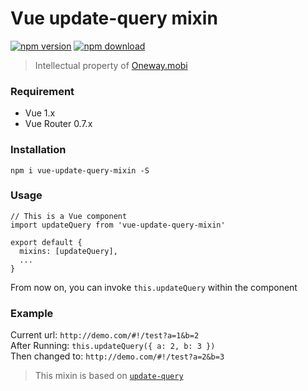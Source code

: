 # Vue update-query mixin

[![npm version][npm-v-img]][npm-url]
[![npm download][npm-dl-img]][npm-url]

> Intellectual property of [Oneway.mobi](http://www.oneway.mobi/)  


### Requirement
* Vue 1.x
* Vue Router 0.7.x

### Installation

`npm i vue-update-query-mixin -S`

### Usage

```
// This is a Vue component
import updateQuery from 'vue-update-query-mixin'

export default {
  mixins: [updateQuery],
  ...
}
```

From now on, you can invoke `this.updateQuery` within the component

### Example

Current url: `http://demo.com/#!/test?a=1&b=2`  
After Running: `this.updateQuery({ a: 2, b: 3 })`  
Then changed to: `http://demo.com/#!/test?a=2&b=3`

> This mixin is based on [`update-query`](https://github.com/kenberkeley/update-query)

[npm-url]: https://www.npmjs.com/package/vue-update-query-mixin
[npm-v-img]: http://img.shields.io/npm/v/vue-update-query-mixin.svg
[npm-dl-img]: http://img.shields.io/npm/dm/vue-update-query-mixin.svg
